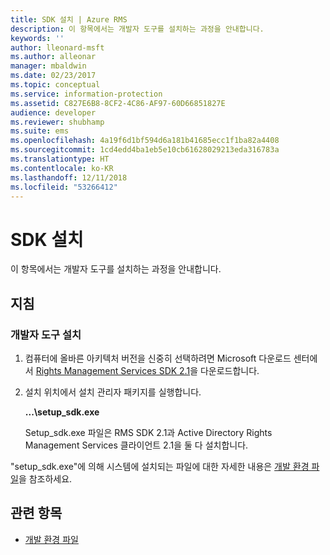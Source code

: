 ```yaml
---
title: SDK 설치 | Azure RMS
description: 이 항목에서는 개발자 도구를 설치하는 과정을 안내합니다.
keywords: ''
author: lleonard-msft
ms.author: alleonar
manager: mbaldwin
ms.date: 02/23/2017
ms.topic: conceptual
ms.service: information-protection
ms.assetid: C827E6B8-8CF2-4C86-AF97-60D66851827E
audience: developer
ms.reviewer: shubhamp
ms.suite: ems
ms.openlocfilehash: 4a19f6d1bf594d6a181b41685ecc1f1ba82a4408
ms.sourcegitcommit: 1cd4edd4ba1eb5e10cb61628029213eda316783a
ms.translationtype: HT
ms.contentlocale: ko-KR
ms.lasthandoff: 12/11/2018
ms.locfileid: "53266412"
---
```

# <a name="install-the-sdk"></a>SDK 설치

이 항목에서는 개발자 도구를 설치하는 과정을 안내합니다.

## <a name="instructions"></a>지침

### <a name="install-the-developer-tools"></a>개발자 도구 설치

1.  컴퓨터에 올바른 아키텍처 버전을 신중히 선택하려면 Microsoft 다운로드 센터에서 [Rights Management Services SDK 2.1](https://www.microsoft.com/download/details.aspx?id=38397)을 다운로드합니다.
2.  설치 위치에서 설치 관리자 패키지를 실행합니다.

    **...\\setup\_sdk.exe**

    Setup\_sdk.exe 파일은 RMS SDK 2.1과 Active Directory Rights Management Services 클라이언트 2.1을 둘 다 설치합니다.

"setup\_sdk.exe"에 의해 시스템에 설치되는 파일에 대한 자세한 내용은 [개발 환경 파일](sdk-elements.md)을 참조하세요.

## <a name="related-topics"></a>관련 항목

* [개발 환경 파일](sdk-elements.md)
